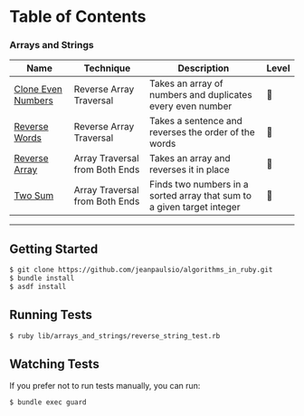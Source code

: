 # Table of Contents

### Arrays and Strings

<table>
  <thead>
    <tr>
      <th>Name</th>
      <th>Technique</th>
      <th>Description</th>
      <th>Level</th>
    </tr>
  </thead>
  <tbody>
    <tr>
      <td><a href="./lib/arrays_and_strings/clone_even_numbers.rb">Clone Even Numbers</a></td>
      <td>Reverse Array Traversal</td>
      <td>Takes an array of numbers and duplicates every even number</td>
      <td>🌟</td>
    </tr>
    <tr>
      <td><a href="./lib/arrays_and_strings/reverse_words.rb">Reverse Words</a></td>
      <td>Reverse Array Traversal</td>
      <td>Takes a sentence and reverses the order of the words</td>
      <td>🌟</td>
    </tr>
    <tr>
      <td><a href="./lib/arrays_and_strings/reverse_array.rb">Reverse Array</a></td>
      <td>Array Traversal from Both Ends</td>
      <td>Takes an array and reverses it in place</td>
      <td>🌟</td>
    </tr>
    <tr>
      <td><a href="./lib/arrays_and_strings/two_sum.rb">Two Sum</a></td>
      <td>Array Traversal from Both Ends</td>
      <td>Finds two numbers in a sorted array that sum to a given target integer</td>
      <td>🌟</td>
    </tr>
  </tbody>
</table>

---

## Getting Started

```bash
$ git clone https://github.com/jeanpaulsio/algorithms_in_ruby.git
$ bundle install
$ asdf install
```

## Running Tests

```bash
$ ruby lib/arrays_and_strings/reverse_string_test.rb
```

## Watching Tests

If you prefer not to run tests manually, you can run:

```
$ bundle exec guard
```

